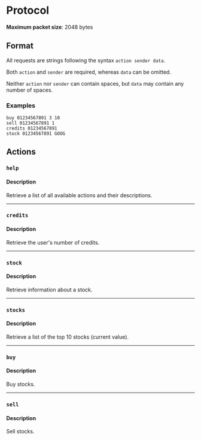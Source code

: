 # Protocol
**Maximum packet size**: 2048 bytes

## Format
All requests are strings following the syntax `action sender data`.

Both `action` and `sender` are required, whereas `data` can be omitted.

Neither `action` nor `sender` can contain spaces, but `data` may contain any number of spaces.

### Examples
	buy 01234567891 3 10
	sell 01234567891 1
	credits 01234567891
	stock 01234567891 GOOG

## Actions

### `help`

#### Description
Retrieve a list of all available actions and their descriptions.

---

### `credits`

#### Description
Retrieve the user's number of credits.

---

### `stock`

#### Description
Retrieve information about a stock.

---

### `stocks`

#### Description
Retrieve a list of the top 10 stocks (current value).

---

### `buy`

#### Description
Buy stocks.

---

### `sell`

#### Description
Sell stocks.
